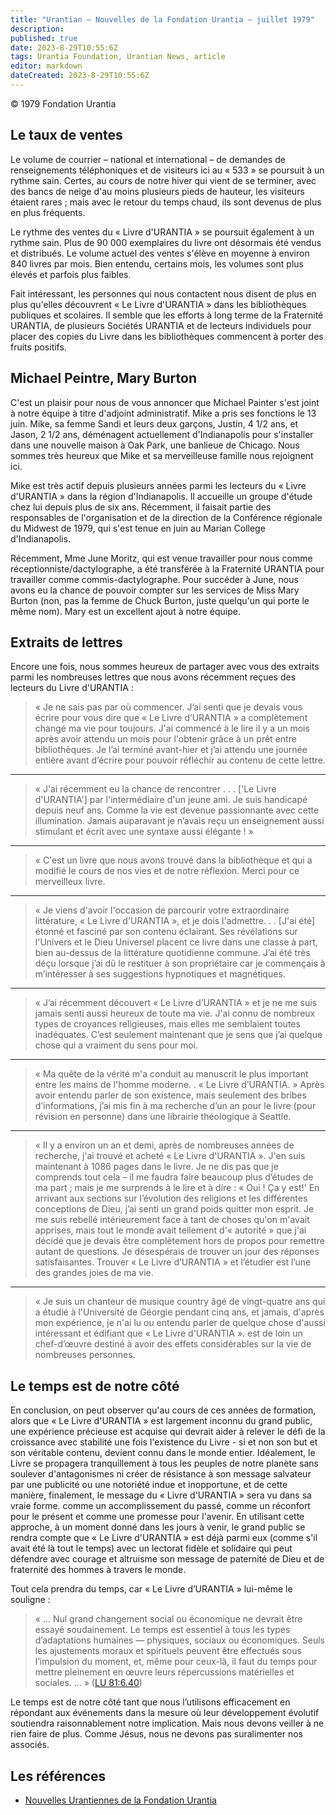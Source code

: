 ```yaml
---
title: "Urantian — Nouvelles de la Fondation Urantia — juillet 1979"
description: 
published: true
date: 2023-8-29T10:55:6Z
tags: Urantia Foundation, Urantian News, article
editor: markdown
dateCreated: 2023-8-29T10:55:6Z
---
```


<p class="v-card v-sheet theme--light grey lighten-3 px-2">© 1979 Fondation Urantia</p>



## Le taux de ventes

Le volume de courrier – national et international – de demandes de renseignements téléphoniques et de visiteurs ici au « 533 » se poursuit à un rythme sain. Certes, au cours de notre hiver qui vient de se terminer, avec des bancs de neige d'au moins plusieurs pieds de hauteur, les visiteurs étaient rares ; mais avec le retour du temps chaud, ils sont devenus de plus en plus fréquents.

Le rythme des ventes du « Livre d'URANTIA » se poursuit également à un rythme sain. Plus de 90 000 exemplaires du livre ont désormais été vendus et distribués. Le volume actuel des ventes s'élève en moyenne à environ 840 livres par mois. Bien entendu, certains mois, les volumes sont plus élevés et parfois plus faibles.

Fait intéressant, les personnes qui nous contactent nous disent de plus en plus qu'elles découvrent « Le Livre d'URANTIA » dans les bibliothèques publiques et scolaires. Il semble que les efforts à long terme de la Fraternité URANTIA, de plusieurs Sociétés URANTIA et de lecteurs individuels pour placer des copies du Livre dans les bibliothèques commencent à porter des fruits positifs.

## Michael Peintre, Mary Burton

C'est un plaisir pour nous de vous annoncer que Michael Painter s'est joint à notre équipe à titre d'adjoint administratif. Mike a pris ses fonctions le 13 juin.  Mike, sa femme Sandi et leurs deux garçons, Justin, 4 1/2 ans, et Jason, 2 1/2 ans, déménagent actuellement d'Indianapolis pour s'installer dans une nouvelle maison à Oak Park, une banlieue de Chicago. Nous sommes très heureux que Mike et sa merveilleuse famille nous rejoignent ici.

Mike est très actif depuis plusieurs années parmi les lecteurs du « Livre d'URANTIA » dans la région d'Indianapolis. Il accueille un groupe d'étude chez lui depuis plus de six ans. Récemment, il faisait partie des responsables de l'organisation et de la direction de la Conférence régionale du Midwest de 1979, qui s'est tenue en juin au Marian College d'Indianapolis.

Récemment, Mme June Moritz, qui est venue travailler pour nous comme réceptionniste/dactylographe, a été transférée à la Fraternité URANTIA pour travailler comme commis-dactylographe. Pour succéder à June, nous avons eu la chance de pouvoir compter sur les services de Miss Mary Burton (non, pas la femme de Chuck Burton, juste quelqu'un qui porte le même nom). Mary est un excellent ajout à notre équipe.

## Extraits de lettres

Encore une fois, nous sommes heureux de partager avec vous des extraits parmi les nombreuses lettres que nous avons récemment reçues des lecteurs du Livre d'URANTIA :

> « Je ne sais pas par où commencer. J’ai senti que je devais vous écrire pour vous dire que « Le Livre d’URANTIA » a complètement changé ma vie pour toujours. J'ai commencé à le lire il y a un mois après avoir attendu un mois pour l'obtenir grâce à un prêt entre bibliothèques. Je l’ai terminé avant-hier et j’ai attendu une journée entière avant d’écrire pour pouvoir réfléchir au contenu de cette lettre.

---

> « J'ai récemment eu la chance de rencontrer . . . \['Le Livre d'URANTIA'\] par l'intermédiaire d'un jeune ami. Je suis handicapé depuis neuf ans. Comme la vie est devenue passionnante avec cette illumination. Jamais auparavant je n’avais reçu un enseignement aussi stimulant et écrit avec une syntaxe aussi élégante ! »

---

> « C'est un livre que nous avons trouvé dans la bibliothèque et qui a modifié le cours de nos vies et de notre réflexion. Merci pour ce merveilleux livre.

---

> « Je viens d'avoir l'occasion de parcourir votre extraordinaire littérature, « Le Livre d'URANTIA », et je dois l'admettre. . . \[J'ai été\] étonné et fasciné par son contenu éclairant. Ses révélations sur l'Univers et le Dieu Universel placent ce livre dans une classe à part, bien au-dessus de la littérature quotidienne commune. J’ai été très déçu lorsque j’ai dû le restituer à son propriétaire car je commençais à m’intéresser à ses suggestions hypnotiques et magnétiques.

---

> « J’ai récemment découvert « Le Livre d’URANTIA » et je ne me suis jamais senti aussi heureux de toute ma vie. J'ai connu de nombreux types de croyances religieuses, mais elles me semblaient toutes inadéquates. C’est seulement maintenant que je sens que j’ai quelque chose qui a vraiment du sens pour moi.

---

> « Ma quête de la vérité m'a conduit au manuscrit le plus important entre les mains de l'homme moderne. . « Le Livre d’URANTIA. » Après avoir entendu parler de son existence, mais seulement des bribes d’informations, j’ai mis fin à ma recherche d’un an pour le livre (pour révision en personne) dans une librairie théologique à Seattle.

---

> « Il y a environ un an et demi, après de nombreuses années de recherche, j'ai trouvé et acheté « Le Livre d'URANTIA ». J'en suis maintenant à 1086 pages dans le livre. Je ne dis pas que je comprends tout cela – il me faudra faire beaucoup plus d’études de ma part ; mais je me surprends à le lire et à dire : « Oui ! Ça y est!' En arrivant aux sections sur l’évolution des religions et les différentes conceptions de Dieu, j’ai senti un grand poids quitter mon esprit. Je me suis rebellé intérieurement face à tant de choses qu'on m'avait apprises, mais tout le monde avait tellement d'« autorité » que j'ai décidé que je devais être complètement hors de propos pour remettre autant de questions. Je désespérais de trouver un jour des réponses satisfaisantes. Trouver « Le Livre d’URANTIA » et l’étudier est l’une des grandes joies de ma vie.

---

> « Je suis un chanteur de musique country âgé de vingt-quatre ans qui a étudié à l'Université de Géorgie pendant cinq ans, et jamais, d'après mon expérience, je n'ai lu ou entendu parler de quelque chose d'aussi intéressant et édifiant que « Le Livre d'URANTIA ». est de loin un chef-d’œuvre destiné à avoir des effets considérables sur la vie de nombreuses personnes.

## Le temps est de notre côté

En conclusion, on peut observer qu'au cours de ces années de formation, alors que « Le Livre d'URANTIA » est largement inconnu du grand public, une expérience précieuse est acquise qui devrait aider à relever le défi de la croissance avec stabilité une fois l'existence du Livre - si et non son but et son véritable contenu, devient connu dans le monde entier. Idéalement, le Livre se propagera tranquillement à tous les peuples de notre planète sans soulever d'antagonismes ni créer de résistance à son message salvateur par une publicité ou une notoriété indue et inopportune, et de cette manière, finalement, le message du « Livre d'URANTIA » sera vu dans sa vraie forme. comme un accomplissement du passé, comme un réconfort pour le présent et comme une promesse pour l'avenir. En utilisant cette approche, à un moment donné dans les jours à venir, le grand public se rendra compte que « Le Livre d'URANTIA » est déjà parmi eux (comme s'il avait été là tout le temps) avec un lectorat fidèle et solidaire qui peut défendre avec courage et altruisme son message de paternité de Dieu et de fraternité des hommes à travers le monde.

Tout cela prendra du temps, car « Le Livre d’URANTIA » lui-même le souligne :

> « ... Nul grand changement social ou économique ne devrait être essayé soudainement. Le temps est essentiel à tous les types d’adaptations humaines — physiques, sociaux ou économiques. Seuls les ajustements moraux et spirituels peuvent être effectués sous l’impulsion du moment, et, même pour ceux-là, il faut du temps pour mettre pleinement en œuvre leurs répercussions matérielles et sociales. ... » ([LU 81:6.40](/fr/The_Urantia_Book/81#p6_40))

Le temps est de notre côté tant que nous l’utilisons efficacement en répondant aux événements dans la mesure où leur développement évolutif soutiendra raisonnablement notre implication. Mais nous devons veiller à ne rien faire de plus. Comme Jésus, nous ne devons pas suralimenter nos associés.

## Les références

- [Nouvelles Urantiennes de la Fondation Urantia](https://www.urantia.org/news/1979-07)

